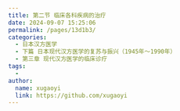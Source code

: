 ```yaml
---
title: 第二节 临床各科疾病的治疗
date: 2024-09-07 15:25:06
permalink: /pages/13d1b3/
categories:
  - 日本汉方医学
  - 下篇 日本现代汉方医学的复苏与振兴（1945年～1990年）
  - 第三章 现代汉方医学的临床诊疗
tags:
  - 
author: 
  name: xugaoyi
  link: https://github.com/xugaoyi
---
```

